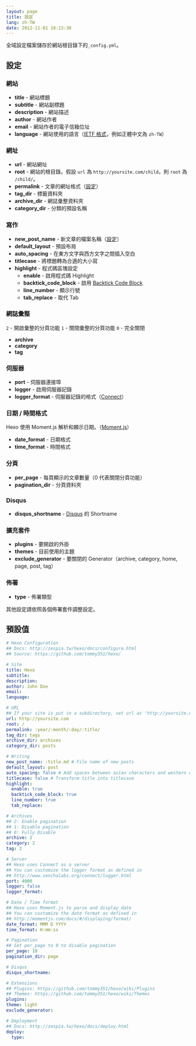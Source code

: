 ```yaml
---
layout: page
title: 設定
lang: zh-TW
date: 2012-11-01 18:13:30
---
```


全域設定檔案儲存於網站根目錄下的`_config.yml`。

## 設定

### 網站

- **title** - 網站標題
- **subtitle** - 網站副標題
- **description** - 網站描述
- **author** - 網站作者
- **email** - 網站作者的電子信箱位址
- **language** - 網站使用的語言（[IETF 格式][1]，例如正體中文為 `zh-TW`）

### 網址

- **url** - 網站網址
- **root** - 網站的根目錄。假設 `url` 為 `http://yoursite.com/child`，則 `root` 為 `/child/`。
- **permalink** - 文章的網址格式（[設定][2]）
- **tag_dir** - 標籤資料夾
- **archive_dir** - 網誌彙整資料夾
- **category_dir** - 分類的預設名稱

### 寫作

- **new_post_name** - 新文章的檔案名稱（[設定][7]）
- **default_layout** - 預設布局
- **auto_spacing** - 在東方文字與西方文字之間插入空白
- **titlecase** - 將標題轉為合適的大小寫
- **highlight** - 程式碼區塊設定
  - **enable** - 啟用程式碼 Highlight
  - **backtick_code_block** - 啟用 [Backtick Code Block][6]
  - **line_number** - 顯示行號
  - **tab_replace** - 取代 Tab

### 網誌彙整

`2` - 開啟彙整的分頁功能
`1` - 關閉彙整的分頁功能
`0` - 完全關閉

- **archive**
- **category**
- **tag**

### 伺服器

- **port** - 伺服器連接埠
- **logger** - 啟用伺服器記錄
- **logger_format** - 伺服器記錄的格式（[Connect][3]）

### 日期 / 時間格式

Hexo 使用 Moment.js 解析和顯示日期。（[Moment.js][4]）

- **date_format** - 日期格式
- **time_format** - 時間格式

### 分頁

- **per_page** - 每頁顯示的文章數量（0 代表關閉分頁功能）
- **pagination_dir** - 分頁資料夾

### Disqus

- **disqus_shortname** - [Disqus][5] 的 Shortname

### 擴充套件

- **plugins** - 要開啟的外掛
- **themes** - 目前使用的主題
- **exclude_generator** - 要關閉的 Generator（archive, category, home, page, post, tag）

### 佈署

- **type** - 佈署類型

其他設定請依照各個佈署套件調整設定。

## 預設值

``` yaml
# Hexo Configuration
## Docs: http://zespia.tw/hexo/docs/configure.html
## Source: https://github.com/tommy351/hexo/

# Site
title: Hexo
subtitle:
description:
author: John Doe
email:
language:

# URL
## If your site is put in a subdirectory, set url as 'http://yoursite.com/child' and root as '/child/'
url: http://yoursite.com
root: /
permalink: :year/:month/:day/:title/
tag_dir: tags
archive_dir: archives
category_dir: posts

# Writing
new_post_name: :title.md # File name of new posts
default_layout: post
auto_spacing: false # Add spaces between asian characters and western characters
titlecase: false # Transform title into titlecase
highlight:
  enable: true
  backtick_code_block: true
  line_number: true
  tab_replace:

# Archives
## 2: Enable pagination
## 1: Disable pagination
## 0: Fully Disable
archive: 2
category: 2
tag: 2

# Server
## Hexo uses Connect as a server
## You can customize the logger format as defined in
## http://www.senchalabs.org/connect/logger.html
port: 4000
logger: false
logger_format:

# Date / Time format
## Hexo uses Moment.js to parse and display date
## You can customize the date format as defined in
## http://momentjs.com/docs/#/displaying/format/
date_format: MMM D YYYY
time_format: H:mm:ss

# Pagination
## Set per_page to 0 to disable pagination
per_page: 10
pagination_dir: page

# Disqus
disqus_shortname:

# Extensions
## Plugins: https://github.com/tommy351/hexo/wiki/Plugins
## Themes: https://github.com/tommy351/hexo/wiki/Themes
plugins:
theme: light
exclude_generator:

# Deployment
## Docs: http://zespia.tw/hexo/docs/deploy.html
deploy:
  type:
```

[1]: http://www.w3.org/International/articles/language-tags/
[2]: permalink.html
[3]: http://www.senchalabs.org/connect/logger.html
[4]: http://momentjs.com/docs/#/displaying/format/
[5]: http://disqus.com/
[6]: tag-plugins.html
[7]: writing.html